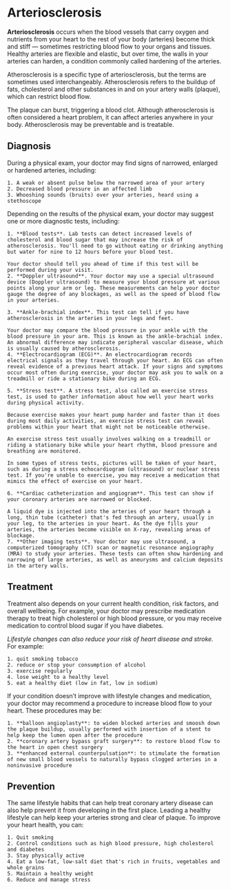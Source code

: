 # Arteriosclerosis

**Arteriosclerosis** occurs when the blood vessels that carry oxygen and nutrients from your heart to the rest of your body (arteries) become thick and stiff — sometimes restricting blood flow to your organs and tissues. Healthy arteries are flexible and elastic, but over time, the walls in your arteries can harden, a condition commonly called hardening of the arteries.

Atherosclerosis is a specific type of arteriosclerosis, but the terms are sometimes used interchangeably. Atherosclerosis refers to the buildup of fats, cholesterol and other substances in and on your artery walls (plaque), which can restrict blood flow.

The plaque can burst, triggering a blood clot. Although atherosclerosis is often considered a heart problem, it can affect arteries anywhere in your body. Atherosclerosis may be preventable and is treatable.

## Diagnosis

During a physical exam, your doctor may find signs of narrowed, enlarged or hardened arteries, including:

    1. A weak or absent pulse below the narrowed area of your artery
    2. Decreased blood pressure in an affected limb
    3. Whooshing sounds (bruits) over your arteries, heard using a stethoscope

Depending on the results of the physical exam, your doctor may suggest one or more diagnostic tests, including:

    1. **Blood tests**. Lab tests can detect increased levels of cholesterol and blood sugar that may increase the risk of atherosclerosis. You'll need to go without eating or drinking anything but water for nine to 12 hours before your blood test.

    Your doctor should tell you ahead of time if this test will be performed during your visit.
    2. **Doppler ultrasound**. Your doctor may use a special ultrasound device (Doppler ultrasound) to measure your blood pressure at various points along your arm or leg. These measurements can help your doctor gauge the degree of any blockages, as well as the speed of blood flow in your arteries.

    3. **Ankle-brachial index**. This test can tell if you have atherosclerosis in the arteries in your legs and feet.

    Your doctor may compare the blood pressure in your ankle with the blood pressure in your arm. This is known as the ankle-brachial index. An abnormal difference may indicate peripheral vascular disease, which is usually caused by atherosclerosis.
    4. **Electrocardiogram (ECG)**. An electrocardiogram records electrical signals as they travel through your heart. An ECG can often reveal evidence of a previous heart attack. If your signs and symptoms occur most often during exercise, your doctor may ask you to walk on a treadmill or ride a stationary bike during an ECG.

    5. **Stress test**. A stress test, also called an exercise stress test, is used to gather information about how well your heart works during physical activity.

    Because exercise makes your heart pump harder and faster than it does during most daily activities, an exercise stress test can reveal problems within your heart that might not be noticeable otherwise.

    An exercise stress test usually involves walking on a treadmill or riding a stationary bike while your heart rhythm, blood pressure and breathing are monitored.

    In some types of stress tests, pictures will be taken of your heart, such as during a stress echocardiogram (ultrasound) or nuclear stress test. If you're unable to exercise, you may receive a medication that mimics the effect of exercise on your heart.

    6. **Cardiac catheterization and angiogram**. This test can show if your coronary arteries are narrowed or blocked.

    A liquid dye is injected into the arteries of your heart through a long, thin tube (catheter) that's fed through an artery, usually in your leg, to the arteries in your heart. As the dye fills your arteries, the arteries become visible on X-ray, revealing areas of blockage.
    7. **Other imaging tests**. Your doctor may use ultrasound, a computerized tomography (CT) scan or magnetic resonance angiography (MRA) to study your arteries. These tests can often show hardening and narrowing of large arteries, as well as aneurysms and calcium deposits in the artery walls.


## Treatment

Treatment also depends on your current health condition, risk factors, and overall wellbeing. For example, your doctor may prescribe medication therapy to treat high cholesterol or high blood pressure, or you may receive medication to control blood sugar if you have diabetes.

_Lifestyle changes can also reduce your risk of heart disease and stroke._ For example:

    1. quit smoking tobacco
    2. reduce or stop your consumption of alcohol
    3. exercise regularly
    4. lose weight to a healthy level
    5. eat a healthy diet (low in fat, low in sodium)

If your condition doesn’t improve with lifestyle changes and medication, your doctor may recommend a procedure to increase blood flow to your heart. These procedures may be:

    1. **balloon angioplasty**: to widen blocked arteries and smoosh down the plaque buildup, usually performed with insertion of a stent to help keep the lumen open after the procedure
    2. **coronary artery bypass graft surgery**: to restore blood flow to the heart in open chest surgery
    3. **enhanced external counterpulsation**: to stimulate the formation of new small blood vessels to naturally bypass clogged arteries in a noninvasive procedure 

## Prevention

The same lifestyle habits that can help treat coronary artery disease can also help prevent it from developing in the first place. Leading a healthy lifestyle can help keep your arteries strong and clear of plaque. To improve your heart health, you can:

    1. Quit smoking
    2. Control conditions such as high blood pressure, high cholesterol and diabetes
    3. Stay physically active
    4. Eat a low-fat, low-salt diet that's rich in fruits, vegetables and whole grains
    5. Maintain a healthy weight
    6. Reduce and manage stress

